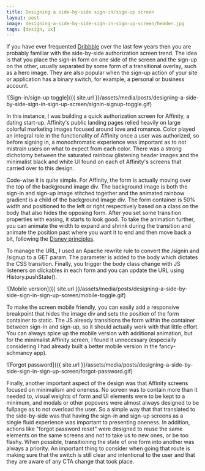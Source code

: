 ```yaml
---
title: Designing a side-by-side sign-in/sign-up screen
layout: post
image: designing-a-side-by-side-sign-in-sign-up-screen/header.jpg
tags: [design, ux]
---
```


If you have ever frequented <a href="https://dribbble.com/" target="_BLANK">Dribbble</a> over the last few years then you are probably familiar with the side-by-side authorization screen trend. The idea is that you place the sign-in form on one side of the screen and the sign-up on the other, usually separated by some form of a transitional overlay, such as a hero image.<!--more--> They are also popular when the sign-up action of your site or application has a binary switch, for example, a personal or business account.

![Sign-in/sign-up toggle]({{ site.url }}/assets/media/posts/designing-a-side-by-side-sign-in-sign-up-screen/signin-signup-toggle.gif)

In this instance,  I was building a quick authorization screen for Affinity, a dating start-up. Affinity's public landing pages relied heavily on large colorful marketing images focused around love and romance. Color played an integral role in the functionality of Affinity once a user was authorized, so before signing in, a monochromatic experience was important as to not mistrain users on what to expect from each color. There was a strong dichotomy between the saturated rainbow glistening header images and the minimalist black and white UI found on each of Affinity's screens that carried over to this design.

Code-wise it is quite simple. For Affinity, the form is actually moving over the top of the background image div. The background image is both the sign-in and sign-up image stitched together and the animated rainbow gradient is a child of the background image div. The form container is 50% width and positioned to the left or right respectively based on a class on the body that also hides the opposing form. After you set some transition properties with easing, it starts to look good. To take the animation further, you can animate the width to expand and shrink during the transition and animate the position past where you want it to end and then move back a bit, following the <a href="https://ohmy.disney.com/movies/2016/07/20/twelve-principles-animation-disney/" target="_BLANK">Disney principles</a>.

To manage the URL, I used an Apache rewrite rule to convert the /signin and /signup to a GET param. The parameter is added to the body which dictates the CSS transition. Finally, you trigger the body class change with JS listeners on clickables in each form and you can update the URL using History.pushState().

![Mobile version]({{ site.url }}/assets/media/posts/designing-a-side-by-side-sign-in-sign-up-screen/mobile-toggle.gif)

To make the screen mobile friendly, you can easily add a responsive breakpoint that hides the image div and sets the position of the form container to static. The JS already transitions the form within the container between sign-in and sign-up, so it should actually work with that little effort. You can always spice up the mobile version with additional animation, but for the minimalist Affinity screen, I found it unnecessary (especially considering I had already built a better mobile version in the fancy-schmancy app).

![Forgot password]({{ site.url }}/assets/media/posts/designing-a-side-by-side-sign-in-sign-up-screen/forgot-password.gif)

Finally, another important aspect of the design was that Affinity screens focused on minimalism and oneness. No screen was to contain more than it needed to, visual weights of form and UI elements were to be kept to a minimum, and modals or other popovers were almost always designed to be fullpage as to not overload the user. So a simple way that that translated to the side-by-side was that having the sign-in and sign-up screens as a single fluid experience was important to presenting oneness. In addition, actions like "forgot password reset" were designed to reuse the same elements on the same screens and not to take us to new ones, or be too flashy. When possible, transitioning the state of one form into another was always a priority. An important thing to consider when going that route is making sure that the switch is still clear and intentional to the user and that they are aware of any CTA change that took place.
